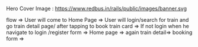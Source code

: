 Hero Cover Image : https://www.redbus.in/rails/public/images/banner.svg




flow => 
User will come to Home Page => User will login/search for train and go train detail page/ after tapping to book train card => If not login when he navigate to login /register form => Home page => again train detail=> booking form => 